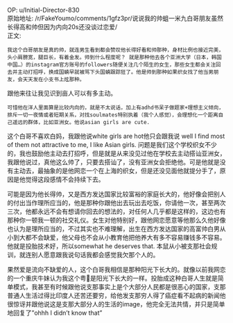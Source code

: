 
OP: u/Initial-Director-830  
原始地址: /r/FakeYoumo/comments/1gfz3pr/说说我的帅蛆一米九白哥朋友虽然长得高和帅但因为内向20s还没谈过恋爱/  
正文:  

    我这个白哥朋友是真的帅，就连男生看到都会赞叹他长得好看和帅那种，身材比例也接近完美，头小肩膀宽，腿巨长，有着金发。帅到什么程度呢？ 就是那种他去各个亚洲大学（日本，韩国中国…）的instagram官方账号的followers随便关注几个陌生的女生，那些女生都会关注回去并主动打招呼，换成国蝻早就被骂下头国蝻跟踪狂了。他是帅到那种如果织女找了他当男朋友，会天天发在小支书上炫那种。

跟他来往让我见识到亩人可以有多主动。


    可惜他在洋人里面算是比较内向的，就是不太说话，加上有adhd书呆子做题家+理想主义倾向，排斥一切一夜情或者短期关系，对找soulmates特别执着（我个人感觉），会理想化一个距离自己遥远的群体，比如亚洲女。他说asian girls are cute.
  

  这个白哥不喜欢白妈，我跟他说white girls are hot他只会跟我说 well I find most of them not attractive to me, I like Asian girls.
问题是我们这个学校织女不少的，我也鼓励他主动去打招呼，但是就是从来没见过他在学校去主动搭讪亚洲女，我跟他说过，真他这么帅了，只要去搭讪了，没有亚洲女会拒绝他。可是他就是没有主动去，最抽象的是他网恋一个在上海的织女，但是还没见面他就提分手了，原因是他觉得这段感情不会持续下去。


可能是因为他长得帅，又是西方发达国家比较富裕的家庭长大的，他好像会把别人的付出当作理所应当的，他是那种你跟他出去玩出去吃饭，你请他一次，甚至两次三次，他都永远不会有想请你回去的想法的，对任何人几乎都是这样的，这边也有那种你一顿我一顿的社交礼仪。女生对他特别好，跟他网恋愿意等他那么久他好像也认为是理所应当的，不过其实也不难理解，出生在西方发达国家的高富帅白男从小到大都不会缺爱，他父母也不会从小教育他把他养大有多不容易赚钱多不容易。他就是投胎技术好，所以somewhat he deserves that.  本鼠从小被支那社会规训，就连别人愿意跟我说句话我都会感觉我欠那个人的。


果然爱是流向不缺爱的人，这个白哥我相信是那种阳光下长大的。就像以前我网恋的一个重庆牛妹认为我这个粤🐒是阳光下长大的一样。投胎成这种白哥人生就是简单模式，我甚至有时候跟他说支那事实上是个大部分人民都是很恶心的国家，支那普通人生活过得比印度人还苦还要穷，给他发支那穷人得了癌症看不起病的新闻他很惊讶并跟他说这是支那大部分人的生活的image，他完全无法共情，并只是简单地回复了”ohhh I didn’t know that” 



